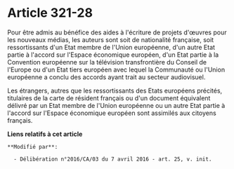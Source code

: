# Article 321-28

Pour être admis au bénéfice des aides à l'écriture de projets d'œuvres pour les nouveaux médias, les auteurs sont soit de
nationalité française, soit ressortissants d'un Etat membre de l'Union européenne, d'un autre Etat partie à l'accord sur
l'Espace économique européen, d'un Etat partie à la Convention européenne sur la télévision transfrontière du Conseil de
l'Europe ou d'un Etat tiers européen avec lequel la Communauté ou l'Union européenne a conclu des accords ayant trait au
secteur audiovisuel.

Les étrangers, autres que les ressortissants des Etats européens précités, titulaires de la carte de résident français ou
d'un document équivalent délivré par un Etat membre de l'Union européenne ou un autre Etat partie à l'accord sur l'Espace
économique européen sont assimilés aux citoyens français.

**Liens relatifs à cet article**

	**Modifié par**:

	  - Délibération n°2016/CA/03 du 7 avril 2016 - art. 25, v. init.
